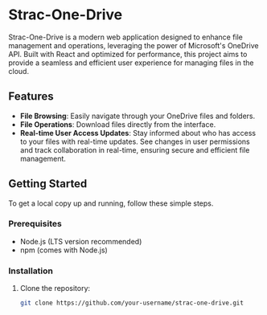 # Strac-One-Drive

Strac-One-Drive is a modern web application designed to enhance file management and operations, leveraging the power of Microsoft's OneDrive API. Built with React and optimized for performance, this project aims to provide a seamless and efficient user experience for managing files in the cloud.

## Features

- **File Browsing**: Easily navigate through your OneDrive files and folders.
- **File Operations**: Download files directly from the interface.
- **Real-time User Access Updates**: Stay informed about who has access to your files with real-time updates. See changes in user permissions and track collaboration in real-time, ensuring secure and efficient file management.

## Getting Started

To get a local copy up and running, follow these simple steps.

### Prerequisites

- Node.js (LTS version recommended)
- npm (comes with Node.js)

### Installation

1. Clone the repository:
   ```sh
   git clone https://github.com/your-username/strac-one-drive.git